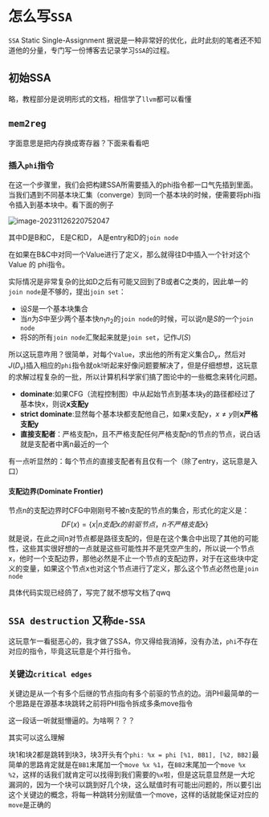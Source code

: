 # 怎么写`SSA`

`SSA` Static Single-Assignment 据说是一种非常好的优化，此时此刻的笔者还不知道他的分量，专门写一份博客去记录学习`SSA`的过程。

## 初始SSA

略，教程部分是说明形式的文档，相信学了`llvm`都可以看懂

## `mem2reg`

字面意思是把内存换成寄存器？下面来看看吧

### 插入`phi`指令

在这一个步骤里，我们会把构建SSA所需要插入的phi指令都一口气先插到里面。当我们遇到不同基本块汇集（converge）到同一个基本块的时候，便需要将phi指令插入到基本块中。看下面的例子

![image-20231126220752047](C:\Users\dell\AppData\Roaming\Typora\typora-LLVMUser-images\image-20231126220752047.png)

其中D是B和C， E是C和D， A是entry和D的`join node`

在如果在B&C中对同一个Value进行了定义，那么就得往D中插入一个针对这个Value 的 phi指令。

实际情况是非常复杂的比如D之后有可能又回到了B或者C之类的，因此单一的`join node`是不够的，提出`join set`：

* 设$S$是一个基本块集合
* 当$n$为$S$中至少两个基本快$n_1n_2$的`join node`的时候，可以说$n$是$S$的一个`join node`
* 将$S$的所有`join node`汇聚起来就是`join set`，记作$J(S)$

所以这玩意咋用？很简单，对每个`Value`，求出他的所有定义集合$D_v$，然后对$J(D_v)$插入相应的`phi`指令就ok!听起来好像问题要解决了，但是仔细想想，这玩意的求解过程复杂的一批，所以计算机科学家们搞了图论中的一些概念来转化问题。

* **dominate**:如果CFG（流程控制图）中从起始节点到基本块`y`的路径都经过了基本快x，则说**x支配y**
* **strict dominate**:显然每个基本块都支配他自己，如果x支配y，$x \ne y$则**x严格支配y**
* **直接支配者**：严格支配n，且不严格支配任何严格支配n的节点的节点，说白话就是支配者中离n最近的一个

有一点听显然的：每个节点的直接支配者有且仅有一个（除了entry，这玩意是入口）

#### 支配边界(Dominate Frontier)

节点n的支配边界时CFG中刚刚号不被n支配的节点的集合，形式化的定义是：
$$
DF(x) = \{x | n支配x的前驱节点，n不严格支配x\}
$$
就是说，在此之间n对节点都是路径支配的，但是在这个集合中出现了其他的可能性，这些其实很好想的一点就是这些可能性并不是凭空产生的，所以说一个节点x，他时一个支配边界，那他必然是不止一个节点的支配边界，对于在这些块中定义的变量，如果这个节点x也对这个节点进行了定义，那么这个节点必然也是`join node`



具体代码实现已经鸽了，写完了就不想写文档了qwq





## `SSA destruction` 又称`de-SSA`

这玩意乍一看挺恶心的，我才做了SSA，你又得给我消掉，没有办法，`phi`不存在对应的指令，毕竟这玩意是个并行指令。

### 关键边`critical edges`

关键边是从一个有多个后继的节点指向有多个前驱的节点的边。消PHI最简单的一个思路是在源基本块跳转之前将PHI指令拆成多条move指令

这一段话一听就挺懵逼的。为啥啊？？？

其实可以这么理解

块1和块2都是跳转到块3，块3开头有个`phi: %x = phi [%1, BB1], [%2, BB2]`最简单的思路肯定就是在`BB1`末尾加一个`move %x %1`，在`BB2`末尾加一个`move %x %2`，这样的话我们就肯定可以找得到我们需要的`%x`啦，但是这玩意显然是一大坨漏洞的，因为一个块可以跳到好几个块，这么赋值时有可能出问题的，所以要引出这个关键边的概念，将每一种跳转分别赋值一个move，这样的话就能保证对应的`move`是正确的